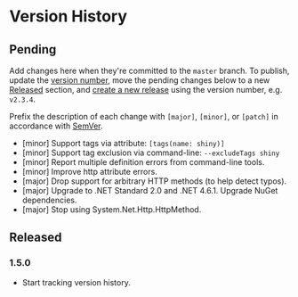 # Version History

## Pending

Add changes here when they're committed to the `master` branch. To publish, update the [version number](SolutionInfo.props), move the pending changes below to a new [Released](#released) section, and [create a new release](/FacilityApi/Facility/releases) using the version number, e.g. `v2.3.4`.

Prefix the description of each change with `[major]`, `[minor]`, or `[patch]` in accordance with [SemVer](http://semver.org).

* [minor] Support tags via attribute: `[tags(name: shiny)]`
* [minor] Support tag exclusion via command-line: `--excludeTags shiny`
* [minor] Report multiple definition errors from command-line tools.
* [minor] Improve http attribute errors.
* [major] Drop support for arbitrary HTTP methods (to help detect typos).
* [major] Upgrade to .NET Standard 2.0 and .NET 4.6.1. Upgrade NuGet dependencies.
* [major] Stop using System.Net.Http.HttpMethod.

## Released

### 1.5.0

* Start tracking version history.
